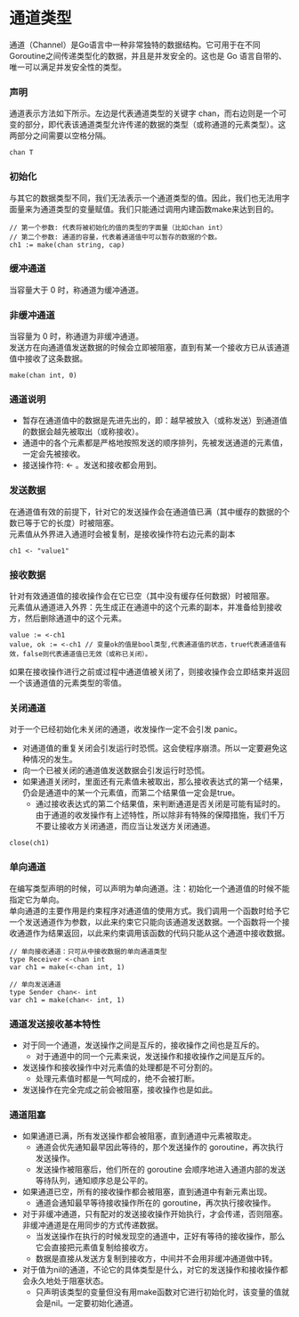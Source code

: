 # 通道类型

通道（Channel）是Go语言中一种非常独特的数据结构。它可用于在不同Goroutine之间传递类型化的数据，并且是并发安全的。这也是 Go 语言自带的、唯一可以满足并发安全性的类型。



### 声明
通道表示方法如下所示。左边是代表通道类型的关键字 chan，而右边则是一个可变的部分，即代表该通道类型允许传递的数据的类型（或称通道的元素类型）。这两部分之间需要以空格分隔。
```
chan T
```


### 初始化
与其它的数据类型不同，我们无法表示一个通道类型的值。因此，我们也无法用字面量来为通道类型的变量赋值。我们只能通过调用内建函数make来达到目的。
```
// 第一个参数: 代表将被初始化的值的类型的字面量（比如chan int）
// 第二个参数: 通道的容量，代表着通道值中可以暂存的数据的个数。  
ch1 := make(chan string, cap)
```


### 缓冲通道
当容量大于 0 时，称通道为缓冲通道。


### 非缓冲通道
当容量为 0 时，称通道为非缓冲通道。  
发送方在向通道值发送数据的时候会立即被阻塞，直到有某一个接收方已从该通道值中接收了这条数据。
```
make(chan int, 0)
```


### 通道说明
* 暂存在通道值中的数据是先进先出的，即：越早被放入（或称发送）到通道值的数据会越先被取出（或称接收）。
* 通道中的各个元素都是严格地按照发送的顺序排列，先被发送通道的元素值，一定会先被接收。
* 接送操作符: <- 。发送和接收都会用到。



### 发送数据 
在通道值有效的前提下，针对它的发送操作会在通道值已满（其中缓存的数据的个数已等于它的长度）时被阻塞。  
元素值从外界进入通道时会被复制，是接收操作符右边元素的副本
```
ch1 <- "value1"
```


### 接收数据
针对有效通道值的接收操作会在它已空（其中没有缓存任何数据）时被阻塞。  
元素值从通道进入外界：先生成正在通道中的这个元素的副本，并准备给到接收方，然后删除通道中的这个元素。
```
value := <-ch1
value, ok := <-ch1 // 变量ok的值是bool类型,代表通道值的状态，true代表通道值有效，false则代表通道值已无效（或称已关闭）。
```
如果在接收操作进行之前或过程中通道值被关闭了，则接收操作会立即结束并返回一个该通道值的元素类型的零值。



### 关闭通道
对于一个已经初始化未关闭的通道，收发操作一定不会引发 panic。
* 对通道值的重复关闭会引发运行时恐慌。这会使程序崩溃。所以一定要避免这种情况的发生。    
* 向一个已被关闭的通道值发送数据会引发运行时恐慌。
* 如果通道关闭时，里面还有元素值未被取出，那么接收表达式的第一个结果，仍会是通道中的某一个元素值，而第二个结果值一定会是true。
  * 通过接收表达式的第二个结果值，来判断通道是否关闭是可能有延时的。由于通道的收发操作有上述特性，所以除非有特殊的保障措施，我们千万不要让接收方关闭通道，而应当让发送方关闭通道。
```
close(ch1)  
```



### 单向通道
在编写类型声明的时候，可以声明为单向通道。注：初始化一个通道值的时候不能指定它为单向。  
单向通道的主要作用是约束程序对通道值的使用方式。我们调用一个函数时给予它一个发送通道作为参数，以此来约束它只能向该通道发送数据。一个函数将一个接收通道作为结果返回，以此来约束调用该函数的代码只能从这个通道中接收数据。
```
// 单向接收通道：只可从中接收数据的单向通道类型
type Receiver <-chan int 
var ch1 = make(<-chan int, 1)
```

```
// 单向发送通道
type Sender chan<- int 
var ch1 = make(chan<- int, 1)
```


### 通道发送接收基本特性
* 对于同一个通道，发送操作之间是互斥的，接收操作之间也是互斥的。
  * 对于通道中的同一个元素来说，发送操作和接收操作之间是互斥的。
* 发送操作和接收操作中对元素值的处理都是不可分割的。
  * 处理元素值时都是一气呵成的，绝不会被打断。
* 发送操作在完全完成之前会被阻塞，接收操作也是如此。


### 通道阻塞
* 如果通道已满，所有发送操作都会被阻塞，直到通道中元素被取走。
  * 通道会优先通知最早因此等待的，那个发送操作的 goroutine，再次执行发送操作。
  * 发送操作被阻塞后，他们所在的 goroutine 会顺序地进入通道内部的发送等待队列，通知顺序总是公平的。
* 如果通道已空，所有的接收操作都会被阻塞，直到通道中有新元素出现。
  * 通道会通知最早等待接收操作所在的 goroutine，再次执行接收操作。
* 对于非缓冲通道，只有配对的发送接收操作开始执行，才会传递，否则阻塞。非缓冲通道是在用同步的方式传递数据。
  * 当发送操作在执行的时候发现空的通道中，正好有等待的接收操作，那么它会直接把元素值复制给接收方。
  * 数据是直接从发送方复制到接收方，中间并不会用非缓冲通道做中转。
* 对于值为nil的通道，不论它的具体类型是什么，对它的发送操作和接收操作都会永久地处于阻塞状态。
  * 只声明该类型的变量但没有用make函数对它进行初始化时，该变量的值就会是nil。一定要初始化通道。 







